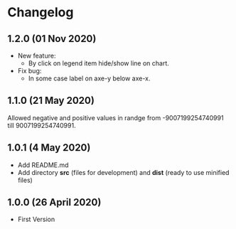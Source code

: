 # Changelog

## 1.2.0 (01 Nov 2020)
* New feature:
	- By click on legend item hide/show line on chart.
* Fix bug:
	- In some case label on axe-y below axe-x.

## 1.1.0 (21 May 2020)
Allowed negative and positive values in randge from -9007199254740991 till 9007199254740991.

## 1.0.1 (4 May 2020)
- Add README.md
- Add directory **src** (files for development) and **dist** (ready to use minified files)

## 1.0.0 (26 April 2020)
- First Version

